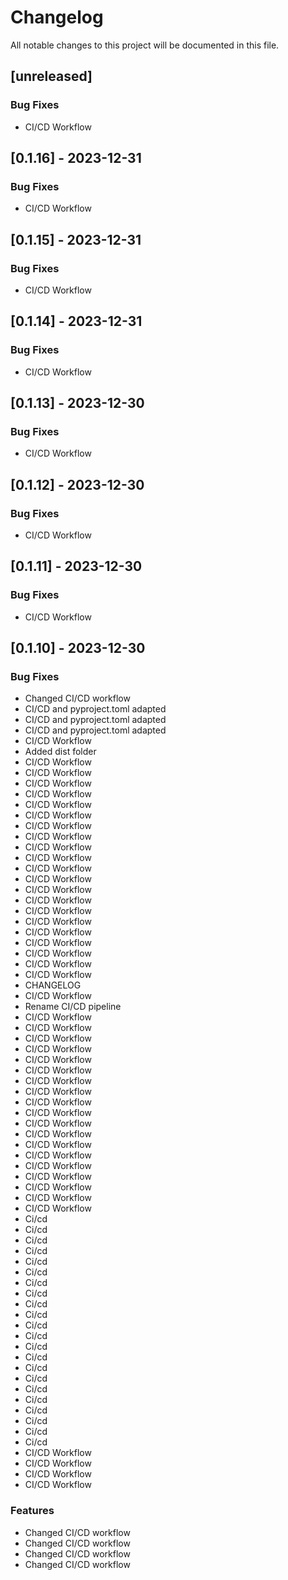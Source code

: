 # Changelog

All notable changes to this project will be documented in this file.

## [unreleased]

### Bug Fixes

- CI/CD Workflow

## [0.1.16] - 2023-12-31

### Bug Fixes

- CI/CD Workflow

## [0.1.15] - 2023-12-31

### Bug Fixes

- CI/CD Workflow

## [0.1.14] - 2023-12-31

### Bug Fixes

- CI/CD Workflow

## [0.1.13] - 2023-12-30

### Bug Fixes

- CI/CD Workflow

## [0.1.12] - 2023-12-30

### Bug Fixes

- CI/CD Workflow

## [0.1.11] - 2023-12-30

### Bug Fixes

- CI/CD Workflow

## [0.1.10] - 2023-12-30

### Bug Fixes

- Changed CI/CD workflow
- CI/CD and pyproject.toml adapted
- CI/CD and pyproject.toml adapted
- CI/CD and pyproject.toml adapted
- CI/CD Workflow
- Added dist folder
- CI/CD Workflow
- CI/CD Workflow
- CI/CD Workflow
- CI/CD Workflow
- CI/CD Workflow
- CI/CD Workflow
- CI/CD Workflow
- CI/CD Workflow
- CI/CD Workflow
- CI/CD Workflow
- CI/CD Workflow
- CI/CD Workflow
- CI/CD Workflow
- CI/CD Workflow
- CI/CD Workflow
- CI/CD Workflow
- CI/CD Workflow
- CI/CD Workflow
- CI/CD Workflow
- CI/CD Workflow
- CI/CD Workflow
- CHANGELOG
- CI/CD Workflow
- Rename CI/CD pipeline
- CI/CD Workflow
- CI/CD Workflow
- CI/CD Workflow
- CI/CD Workflow
- CI/CD Workflow
- CI/CD Workflow
- CI/CD Workflow
- CI/CD Workflow
- CI/CD Workflow
- CI/CD Workflow
- CI/CD Workflow
- CI/CD Workflow
- CI/CD Workflow
- CI/CD Workflow
- CI/CD Workflow
- CI/CD Workflow
- CI/CD Workflow
- CI/CD Workflow
- CI/CD Workflow
- Ci/cd
- Ci/cd
- Ci/cd
- Ci/cd
- Ci/cd
- Ci/cd
- Ci/cd
- Ci/cd
- Ci/cd
- Ci/cd
- Ci/cd
- Ci/cd
- Ci/cd
- Ci/cd
- Ci/cd
- Ci/cd
- Ci/cd
- Ci/cd
- Ci/cd
- Ci/cd
- Ci/cd
- Ci/cd
- CI/CD Workflow
- CI/CD Workflow
- CI/CD Workflow
- CI/CD Workflow

### Features

- Changed CI/CD workflow
- Changed CI/CD workflow
- Changed CI/CD workflow
- Changed CI/CD workflow

<!-- generated by git-cliff -->
